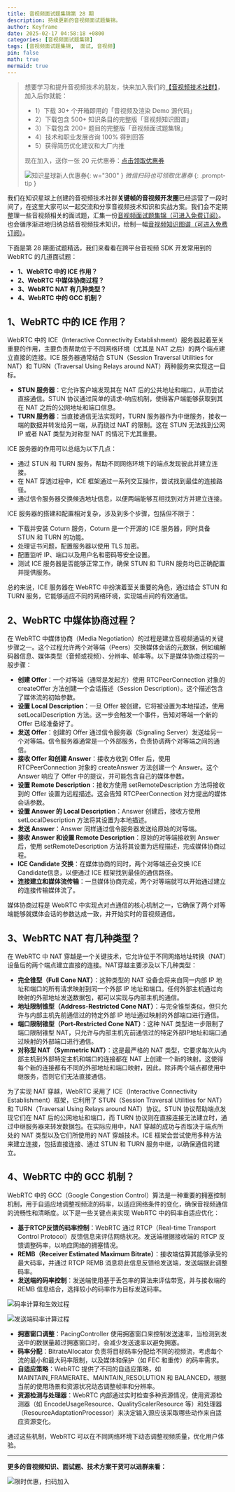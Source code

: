 ```yaml
---
title: 音视频面试题集锦第 28 期
description: 持续更新的音视频面试题集锦。
author: Keyframe
date: 2025-02-17 04:58:18 +0800
categories: [音视频面试题集锦]
tags: [音视频面试题集锦,  面试, 音视频]
pin: false
math: true
mermaid: true
---
```


>想要学习和提升音视频技术的朋友，快来加入我们的<a href="https://t.zsxq.com/jRprT" target="_blank" rel="noopener noreferrer">【音视频技术社群】</a>，加入后你就能：
>
>- 1）下载 30+ 个开箱即用的「音视频及渲染 Demo 源代码」
>- 2）下载包含 500+ 知识条目的完整版「音视频知识图谱」
>- 3）下载包含 200+ 题目的完整版「音视频面试题集锦」
>- 4）技术和职业发展咨询 100% 得到回答
>- 5）获得简历优化建议和大厂内推
>  
>现在加入，送你一张 20 元优惠券：<a href="https://t.zsxq.com/jRprT" target="_blank" rel="noopener noreferrer">点击领取优惠券</a>
>
>![知识星球新人优惠券](assets/img/keyframe-zsxq-coupon.png){: w="300" }
>_微信扫码也可领取优惠券_
{: .prompt-tip }




我们在知识星球上创建的音视频技术社群**关键帧的音视频开发圈**已经运营了一段时间了，在这里大家可以一起交流和分享音视频技术知识和实战方案。我们会不定期整理一些音视频相关的面试题，汇集一份[音视频面试题集锦（可进入免费订阅）](https://mp.weixin.qq.com/mp/appmsgalbum?__biz=MjM5MTkxOTQyMQ==&action=getalbum&album_id=2380776196751425539#wechat_redirect)。也会循序渐进地归纳总结音视频技术知识，绘制一幅[音视频知识图谱（可进入免费订阅）](https://mp.weixin.qq.com/mp/appmsgalbum?__biz=MjM5MTkxOTQyMQ==&action=getalbum&album_id=2349658423078092802#wechat_redirect)。


下面是第 28 期面试题精选，我们来看看在跨平台音视频 SDK 开发常用到的 WebRTC 的几道面试题：

- **1、WebRTC 中的 ICE 作用？**
- **2、WebRTC 中媒体协商过程？**
- **3、WebRTC NAT 有几种类型？**
- **4、WebRTC 中的 GCC 机制？**




## 1、WebRTC 中的 ICE 作用？

WebRTC 中的 ICE（Interactive Connectivity Establishment）服务器起着至关重要的作用，主要负责帮助位于不同网络环境（尤其是 NAT 之后）的两个端点建立直接的连接。ICE 服务器通常结合 STUN（Session Traversal Utilities for NAT）和 TURN（Traversal Using Relays around NAT）两种服务来实现这一目标。

- **STUN 服务器**：它允许客户端发现其在 NAT 后的公共地址和端口，从而尝试直接通信。STUN 协议通过简单的请求-响应机制，使得客户端能够获取到其在 NAT 之后的公网地址和端口信息。
- **TURN 服务器**：当直接通信无法实现时，TURN 服务器作为中继服务，接收一端的数据并转发给另一端，从而绕过 NAT 的限制。这在 STUN 无法找到公网 IP 或者 NAT 类型为对称型 NAT 的情况下尤其重要。


ICE 服务器的作用可以总结为以下几点：

- 通过 STUN 和 TURN 服务，帮助不同网络环境下的端点发现彼此并建立连接。
- 在 NAT 穿透过程中，ICE 框架通过一系列交互操作，尝试找到最佳的连接路径。
- 通过信令服务器交换候选地址信息，以便两端能够互相找到对方并建立连接。

ICE 服务器的搭建和配置相对复杂，涉及到多个步骤，包括但不限于：

- 下载并安装 Coturn 服务，Coturn 是一个开源的 ICE 服务器，同时具备 STUN 和 TURN 的功能。
- 处理证书问题，配置服务器以使用 TLS 加密。
- 配置监听 IP、端口以及用户名和密码等安全设置。
- 测试 ICE 服务器是否能够正常工作，确保 STUN 和 TURN 服务均已正确配置并提供服务。

总的来说，ICE 服务器在 WebRTC 中扮演着至关重要的角色，通过结合 STUN 和 TURN 服务，它能够适应不同的网络环境，实现端点间的有效通信。





## 2、WebRTC 中媒体协商过程？


在 WebRTC 中媒体协商（Media Negotiation）的过程是建立音视频通话的关键步骤之一。这个过程允许两个对等端（Peers）交换媒体会话的元数据，例如编解码器信息、媒体类型（音频或视频）、分辨率、帧率等。以下是媒体协商过程的一般步骤：

- **创建 Offer**：一个对等端（通常是发起方）使用 RTCPeerConnection 对象的 createOffer 方法创建一个会话描述（Session Description）。这个描述包含了媒体流的初始参数。
- **设置 Local Description**：一旦 Offer 被创建，它将被设置为本地描述，使用 setLocalDescription 方法。这一步会触发一个事件，告知对等端一个新的 Offer 已经准备好了。
- **发送 Offer**：创建的 Offer 通过信令服务器（Signaling Server）发送给另一个对等端。信令服务器通常是一个外部服务，负责协调两个对等端之间的通信。
- **接收 Offer 和创建 Answer**：接收方收到 Offer 后，使用 RTCPeerConnection 对象的 createAnswer 方法创建一个 Answer。这个 Answer 响应了 Offer 中的提议，并可能包含自己的媒体参数。
- **设置 Remote Description**：接收方使用 setRemoteDescription 方法将接收到的 Offer 设置为远程描述。这会告知 RTCPeerConnection 对方提出的媒体会话参数。
- **设置 Answer 的 Local Description**：Answer 创建后，接收方使用 setLocalDescription 方法将其设置为本地描述。
- **发送 Answer**：Answer 同样通过信令服务器发送给原始的对等端。
- **接收 Answer 和设置 Remote Description**：原始的对等端接收到 Answer 后，使用 setRemoteDescription 方法将其设置为远程描述，完成媒体协商过程。
- **ICE Candidate 交换**：在媒体协商的同时，两个对等端还会交换 ICE Candidate信息，以便通过 ICE 框架找到最佳的通信路径。
- **连接建立和媒体流传输**：一旦媒体协商完成，两个对等端就可以开始通过建立的连接传输媒体流了。

媒体协商过程是 WebRTC 中实现点对点通信的核心机制之一，它确保了两个对等端能够就媒体会话的参数达成一致，并开始实时的音视频通信。




## 3、WebRTC NAT 有几种类型？

在 WebRTC 中 NAT 穿越是一个关键技术，它允许位于不同网络地址转换（NAT）设备后的两个端点建立直接的连接。NAT穿越主要涉及以下几种类型：

- **完全锥型（Full Cone NAT）**：这种类型的 NAT 设备会将来自同一内部 IP 地址和端口的所有请求映射到同一个外部 IP 地址和端口。任何外部主机通过向映射的外部地址发送数据包，都可以实现与内部主机的通信。
- **地址限制锥型（Address-Restricted Cone NAT）**：与完全锥型类似，但只允许与内部主机先前通信过的特定外部 IP 地址通过映射的外部端口进行通信。
- **端口限制锥型（Port-Restricted Cone NAT）**：这种 NAT 类型进一步限制了端口限制锥型 NAT，只允许与内部主机先前通信过的特定外部IP地址和端口通过映射的外部端口进行通信。
- **对称型 NAT（Symmetric NAT）**：这是最严格的 NAT 类型，它要求每次从内部主机到外部特定主机和端口的连接都在 NAT 上创建一个新的映射。这使得每个新的连接都有不同的外部地址和端口映射，因此，除非两个端点都使用中继服务，否则它们无法直接通信。

为了实现 NAT 穿越，WebRTC 采用了 ICE（Interactive Connectivity Establishment）框架，它利用了 STUN（Session Traversal Utilities for NAT）和 TURN（Traversal Using Relays around NAT）协议。STUN 协议帮助端点发现它们在 NAT 后的公网地址和端口，而 TURN 协议则在直接连接无法建立时，通过中继服务器来转发数据包。在实际应用中，NAT 穿越的成功与否取决于端点所处的 NAT 类型以及它们所使用的 NAT 穿越技术。ICE 框架会尝试使用多种方法来建立连接，包括直接连接、通过 STUN 和 TURN 服务中继，以确保通信的建立。





## 4、WebRTC 中的 GCC 机制？


WebRTC 中的 GCC（Google Congestion Control）算法是一种重要的拥塞控制机制，用于自适应地调整视频流的码率，以适应网络条件的变化，确保音视频通信的流畅性和清晰度。以下是一些关键点来实现 WebRTC 中的码率自适应优化：

- **基于RTCP反馈的码率控制**：WebRTC 通过 RTCP（Real-time Transport Control Protocol）反馈信息来评估网络状况。发送端根据接收端的 RTCP 反馈调整码率，以响应网络的拥塞情况。
- **REMB（Receiver Estimated Maximum Bitrate）**：接收端估算其能够承受的最大码率，并通过 RTCP REMB 消息将此信息反馈给发送端，发送端据此调整码率。
- **发送端的码率控制**：发送端使用基于丢包率的算法来评估带宽，并与接收端的 REMB 信息结合，选择较小的码率作为目标发送码率。


![码率计算和生效过程](assets/resource/av-interview-qa/gcc-1.webp)


![发送端码率计算过程](assets/resource/av-interview-qa/gcc-2.webp)

- **拥塞窗口调整**：PacingController 使用拥塞窗口来控制发送速率，当检测到发送中的数据量超过拥塞窗口时，会减少发送速率以避免拥塞。
- **码率分配**：BitrateAllocator 负责将目标码率分配给不同的视频流，考虑每个流的最小和最大码率限制，以及媒体和保护（如 FEC 和重传）的码率需求。
- **自适应策略**：WebRTC 提供了不同的自适应策略，如 MAINTAIN_FRAMERATE、MAINTAIN_RESOLUTION 和 BALANCED，根据当前的使用场景和资源状况动态调整帧率和分辨率。
- **资源检测与处理器**：WebRTC 内部通过实时检查多种资源情况，使用资源检测器（如 EncodeUsageResource、QualityScalerResource 等）和处理器（ResourceAdaptationProcessor）来决定输入源应该采取哪些动作来自适应资源变化。

通过这些机制，WebRTC 可以在不同网络环境下动态调整视频质量，优化用户体验。






---

**更多的音视频知识、面试题、技术方案干货可以进群来看：**

![限时优惠，扫码加入](assets/img/keyframe-zsxq.png)








